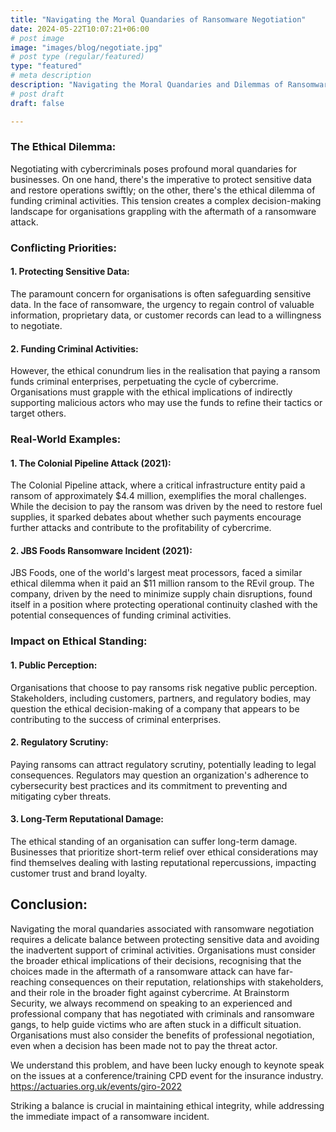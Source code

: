 ```yaml
---
title: "Navigating the Moral Quandaries of Ransomware Negotiation"
date: 2024-05-22T10:07:21+06:00
# post image
image: "images/blog/negotiate.jpg"
# post type (regular/featured)
type: "featured"
# meta description
description: "Navigating the Moral Quandaries and Dilemmas of Ransomware Negotiation"
# post draft
draft: false

---
```


### The Ethical Dilemma:
Negotiating with cybercriminals poses profound moral quandaries for businesses. On one hand, there's the imperative to protect sensitive data and restore operations swiftly; on the other, there's the ethical dilemma of funding criminal activities. This tension creates a complex decision-making landscape for organisations grappling with the aftermath of a ransomware attack.

### Conflicting Priorities:

#### 1. Protecting Sensitive Data:
The paramount concern for organisations is often safeguarding sensitive data. In the face of ransomware, the urgency to regain control of valuable information, proprietary data, or customer records can lead to a willingness to negotiate.

#### 2. Funding Criminal Activities:
However, the ethical conundrum lies in the realisation that paying a ransom funds criminal enterprises, perpetuating the cycle of cybercrime. Organisations must grapple with the ethical implications of indirectly supporting malicious actors who may use the funds to refine their tactics or target others.

### Real-World Examples:

#### 1. The Colonial Pipeline Attack (2021):
The Colonial Pipeline attack, where a critical infrastructure entity paid a ransom of approximately $4.4 million, exemplifies the moral challenges. While the decision to pay the ransom was driven by the need to restore fuel supplies, it sparked debates about whether such payments encourage further attacks and contribute to the profitability of cybercrime.

#### 2. JBS Foods Ransomware Incident (2021):
JBS Foods, one of the world's largest meat processors, faced a similar ethical dilemma when it paid an $11 million ransom to the REvil group. The company, driven by the need to minimize supply chain disruptions, found itself in a position where protecting operational continuity clashed with the potential consequences of funding criminal activities.

### Impact on Ethical Standing:

#### 1. Public Perception:
Organisations that choose to pay ransoms risk negative public perception. Stakeholders, including customers, partners, and regulatory bodies, may question the ethical decision-making of a company that appears to be contributing to the success of criminal enterprises.

#### 2. Regulatory Scrutiny:
Paying ransoms can attract regulatory scrutiny, potentially leading to legal consequences. Regulators may question an organization's adherence to cybersecurity best practices and its commitment to preventing and mitigating cyber threats.

#### 3. Long-Term Reputational Damage:
The ethical standing of an organisation can suffer long-term damage. Businesses that prioritize short-term relief over ethical considerations may find themselves dealing with lasting reputational repercussions, impacting customer trust and brand loyalty.

## Conclusion:

Navigating the moral quandaries associated with ransomware negotiation requires a delicate balance between protecting sensitive data and avoiding the inadvertent support of criminal activities. Organisations must consider the broader ethical implications of their decisions, recognising that the choices made in the aftermath of a ransomware attack can have far-reaching consequences on their reputation, relationships with stakeholders, and their role in the broader fight against cybercrime. At Brainstorm Security, we always recommend on speaking to an experienced and professional company that has negotiated with criminals and ransomware gangs, to help guide victims who are aften stuck in a difficult situation. Organisations must also consider the benefits of professional negotiation, even when a decision has been made not to pay the threat actor. 

We understand this problem, and have been lucky enough to keynote speak on the issues at a conference/training CPD event for the insurance industry. https://actuaries.org.uk/events/giro-2022  

Striking a balance is crucial in maintaining ethical integrity, while addressing the immediate impact of a ransomware incident.
